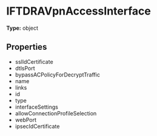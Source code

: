 # IFTDRAVpnAccessInterface


**Type:** object

## Properties
* sslIdCertificate
* dtlsPort
* bypassACPolicyForDecryptTraffic
* name
* links
* id
* type
* interfaceSettings
* allowConnectionProfileSelection
* webPort
* ipsecIdCertificate
